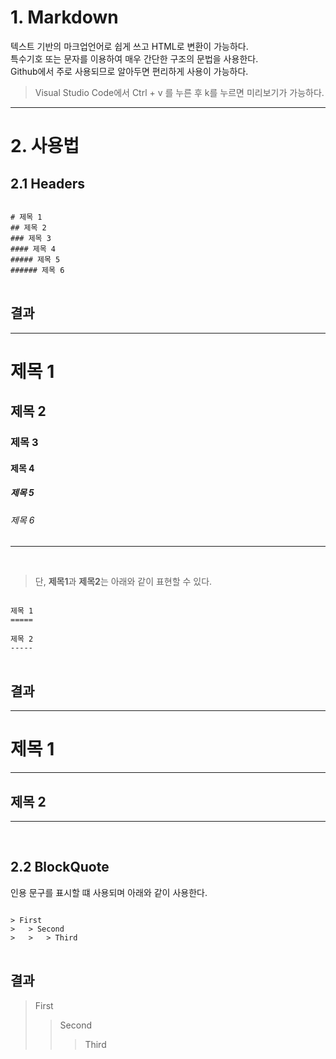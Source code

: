 # 1. Markdown
텍스트 기반의 마크업언어로 쉽게 쓰고 HTML로 변환이 가능하다.   
특수기호 또는 문자를 이용하여 매우 간단한 구조의 문법을 사용한다.   
Github에서 주로 사용되므로 알아두면 편리하게 사용이 가능하다.
> Visual Studio Code에서 Ctrl + v 를 누른 후 k를 누르면 미리보기가 가능하다.
___

# 2. 사용법
## **2.1 Headers**
<pre>
<code>
# 제목 1
## 제목 2
### 제목 3
#### 제목 4
##### 제목 5
###### 제목 6
</code>
</pre>

## **결과**
___
# 제목 1
## 제목 2
### 제목 3
#### 제목 4
##### 제목 5
###### 제목 6
___
</br>

> 단, **제목1**과 **제목2**는 아래와 같이 표현할 수 있다.
<pre>
<code>
제목 1
=====

제목 2
-----
</code>
</pre>

## **결과**   
___
제목 1
=====
___
제목 2
-----
___
</br>

## 2.2 **BlockQuote**
인용 문구를 표시할 떄 사용되며 아래와 같이 사용한다.
<pre>
<code>
> First
>   > Second
>   >   > Third
</code>
</pre>

## **결과**
> First
>   > Second
>   >   > Third